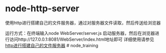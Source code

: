 # node-http-server
使用http进行搭建自己的文件服务器，通过对服务器文件读取，然后传送给浏览器

运行方式：在终端输入node WebServer/server.js 启动服务器，然后在浏览器进行访问http://127.0.0.1:8081/WebServer/index.html地址即可
详细使用请参见[http进行搭建自己的文件服务器](http://blog.csdn.net/suwu150/article/details/72859767)
#   n o d e _ t r a i n i n g  
 